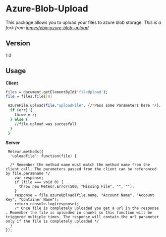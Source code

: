 Azure-Blob-Upload
=========

This package allows you to upload your files to azure blob storage. 
_This is a fork from [jamesfebin:azure-blob-upload](https://atmospherejs.com/jamesfebin/azure-blob-upload)_


Version
----

1.0


Usage
--------------

**Client**

```sh
files = document.getElementById('fileUpload');
file = files.files[0]

 AzureFile.upload(file,"uploadFile", {/*Pass some Parameters here */}, function(err,success) {
  if (err) {
    throw err;
  } else {
    //file upload was succesfull
  }
 }
 ```
 **Server**

```
 Meteor.methods({
  'uploadFile': function(file) {
  
  /* Remember the method name must match the method name from the client call. The parameters passed from the client can be referenced by file.paramname */
    var response;
    if (file === void 0) {
      throw new Meteor.Error(500, "Missing File", "", "");
    }
    response = file.azureUpload(file.name, "Account Name", "Account Key", "Container Name");
    return console.log(response);
    /* Once file is completely uploaded you get a url in the response . Remember the file is uploaded in chunks so this function will be triggered multiple times. The response will contain the url parameter only if the file is completely uploaded */
  }
});

```






